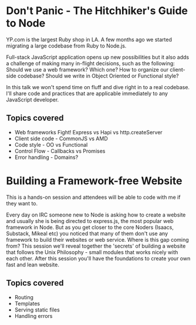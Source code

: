 # Don't Panic - The Hitchhiker's Guide to Node

YP.com is the largest Ruby shop in LA. A few months ago we started migrating a large codebase from Ruby to Node.js.

Full-stack JavaScript application opens up new possibilities but it also adds a challenge of making many in-flight decisions, such as the following: Should we use a web framework? Which one? How to organize our client-side codebase? Should we write in Object Oriented or Functional style?

In this talk we won't spend time on fluff and dive right in to a real codebase.
I'll share code and practices that are applicable immediately to any JavaScript developer.

## Topics covered

* Web frameworks Fight! Express vs Hapi vs http.createServer
* Client side code - CommonJS vs AMD
* Code style - OO vs Functional
* Control Flow - Callbacks vs Promises
* Error handling - Domains?	

# Building a Framework-free Website

This is a hands-on session and attendees will be able to code with me if they want to.

Every day on IRC someone new to Node is asking how to create a website and usually she is being directed to express.js, the most popular web framework in Node.
But as you get closer to the core Noders (Isaacs, Substack, Mikeal etc) you noticed that many of them don't use any framework to build their websites or web service. Where is this gap coming from? This session we'll reveal together the 'secrets' of building a website that follows the Unix Philosophy - small modules that works nicely with each other. After this session you'll have the foundations to create your own fast and lean website.

## Topics covered

* Routing
* Templates
* Serving static files
* Handling errors

